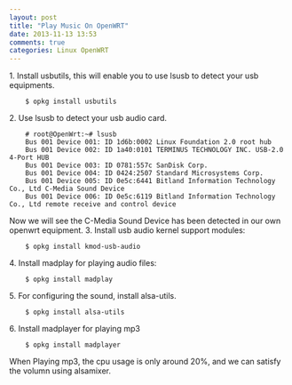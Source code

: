 ```yaml
---
layout: post
title: "Play Music On OpenWRT"
date: 2013-11-13 13:53
comments: true
categories: Linux OpenWRT
---
```

1\. Install usbutils, this will enable you to use lsusb to detect your usb equipments. 

```
	$ opkg install usbutils
```

2\. Use lsusb to detect your usb audio card. 

```
	# root@OpenWrt:~# lsusb
	Bus 001 Device 001: ID 1d6b:0002 Linux Foundation 2.0 root hub
	Bus 001 Device 002: ID 1a40:0101 TERMINUS TECHNOLOGY INC. USB-2.0 4-Port HUB
	Bus 001 Device 003: ID 0781:557c SanDisk Corp. 
	Bus 001 Device 004: ID 0424:2507 Standard Microsystems Corp. 
	Bus 001 Device 005: ID 0e5c:6441 Bitland Information Technology Co., Ltd C-Media Sound Device
	Bus 001 Device 006: ID 0e5c:6119 Bitland Information Technology Co., Ltd remote receive and control device
```

Now we will see the C-Media Sound Device has been detected in our own openwrt equipment. 
3\. Install usb audio kernel support modules: 

```
	$ opkg install kmod-usb-audio
```

4\. Install madplay for playing audio files:

```
	$ opkg install madplay
```

5\. For configuring the sound, install alsa-utils.

```
	$ opkg install alsa-utils
```

6\. Install madplayer for playing mp3

```
	$ opkg install madplayer
```

When Playing mp3, the cpu usage is only around 20%, and we can satisfy the volumn using alsamixer. 
